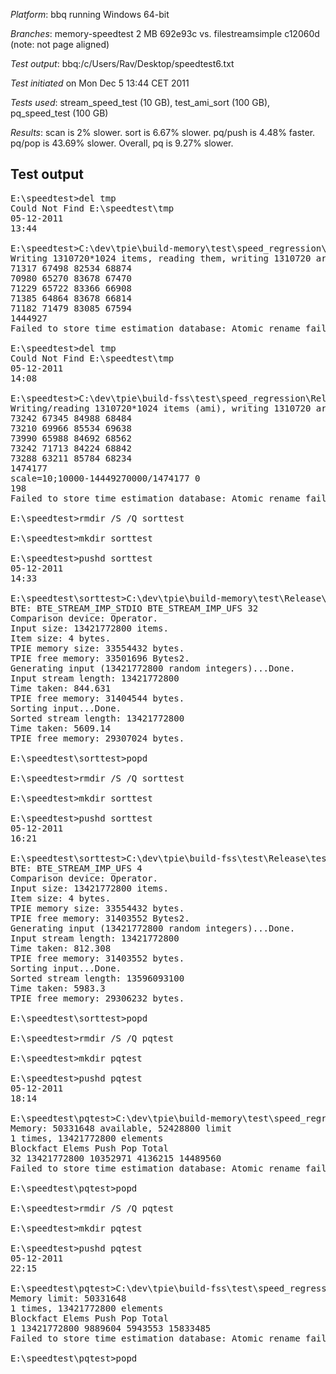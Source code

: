 *Platform*: bbq running Windows 64-bit

*Branches*: memory-speedtest 2 MB 692e93c vs. filestreamsimple c12060d (note: not page aligned)

*Test output*: bbq:/c/Users/Rav/Desktop/speedtest6.txt

*Test initiated* on Mon Dec 5 13:44 CET 2011

*Tests used*: stream_speed_test (10 GB), test_ami_sort (100 GB), pq_speed_test (100 GB)

*Results*: scan is 2% slower. sort is 6.67% slower. pq/push is 4.48% faster. pq/pop is 43.69% slower. Overall, pq is 9.27% slower.

Test output
-----------

<pre>
E:\speedtest>del tmp 
Could Not Find E:\speedtest\tmp
05-12-2011 
13:44

E:\speedtest>C:\dev\tpie\build-memory\test\speed_regression\Release\stream_speed_test_2mb.exe 5 1310720 
Writing 1310720*1024 items, reading them, writing 1310720 arrays, reading them
71317 67498 82534 68874
70980 65270 83678 67470
71229 65722 83366 66908
71385 64864 83678 66814
71182 71479 83085 67594
1444927
Failed to store time estimation database: Atomic rename failed

E:\speedtest>del tmp 
Could Not Find E:\speedtest\tmp
05-12-2011 
14:08

E:\speedtest>C:\dev\tpie\build-fss\test\speed_regression\Release\stream_speed_test.exe 5 1310720 
Writing/reading 1310720*1024 items (ami), writing 1310720 arrays, reading them (ami)
73242 67345 84988 68484
73210 69966 85534 69638
73990 65988 84692 68562
73242 71713 84224 68842
73288 63211 85784 68234
1474177
scale=10;10000-14449270000/1474177 0
198
Failed to store time estimation database: Atomic rename failed

E:\speedtest>rmdir /S /Q sorttest 

E:\speedtest>mkdir sorttest 

E:\speedtest>pushd sorttest 
05-12-2011 
14:33

E:\speedtest\sorttest>C:\dev\tpie\build-memory\test\Release\test_ami_sort_2mb.exe -v -t 13421772800 
BTE: BTE_STREAM_IMP_STDIO BTE_STREAM_IMP_UFS 32
Comparison device: Operator.
Input size: 13421772800 items.
Item size: 4 bytes.
TPIE memory size: 33554432 bytes.
TPIE free memory: 33501696 Bytes2.
Generating input (13421772800 random integers)...Done.
Input stream length: 13421772800
Time taken: 844.631
TPIE free memory: 31404544 bytes.
Sorting input...Done.
Sorted stream length: 13421772800
Time taken: 5609.14
TPIE free memory: 29307024 bytes.

E:\speedtest\sorttest>popd

E:\speedtest>rmdir /S /Q sorttest 

E:\speedtest>mkdir sorttest 

E:\speedtest>pushd sorttest 
05-12-2011 
16:21

E:\speedtest\sorttest>C:\dev\tpie\build-fss\test\Release\test_ami_sort.exe -v -t 13421772800 
BTE: BTE_STREAM_IMP_UFS 4
Comparison device: Operator.
Input size: 13421772800 items.
Item size: 4 bytes.
TPIE memory size: 33554432 bytes.
TPIE free memory: 31403552 Bytes2.
Generating input (13421772800 random integers)...Done.
Input stream length: 13421772800
Time taken: 812.308
TPIE free memory: 31403552 bytes.
Sorting input...Done.
Sorted stream length: 13596093100
Time taken: 5983.3
TPIE free memory: 29306232 bytes.

E:\speedtest\sorttest>popd

E:\speedtest>rmdir /S /Q pqtest 

E:\speedtest>mkdir pqtest 

E:\speedtest>pushd pqtest 
05-12-2011 
18:14

E:\speedtest\pqtest>C:\dev\tpie\build-memory\test\speed_regression\Release\pq_speed_test_2mb.exe 1 13421772800 50331648 
Memory: 50331648 available, 52428800 limit
1 times, 13421772800 elements
Blockfact Elems Push Pop Total
32 13421772800 10352971 4136215 14489560
Failed to store time estimation database: Atomic rename failed

E:\speedtest\pqtest>popd

E:\speedtest>rmdir /S /Q pqtest 

E:\speedtest>mkdir pqtest 

E:\speedtest>pushd pqtest 
05-12-2011 
22:15

E:\speedtest\pqtest>C:\dev\tpie\build-fss\test\speed_regression\Release\pq_speed_test.exe 1 13421772800 50331648 
Memory limit: 50331648
1 times, 13421772800 elements
Blockfact Elems Push Pop Total
1 13421772800 9889604 5943553 15833485
Failed to store time estimation database: Atomic rename failed

E:\speedtest\pqtest>popd
</pre>
